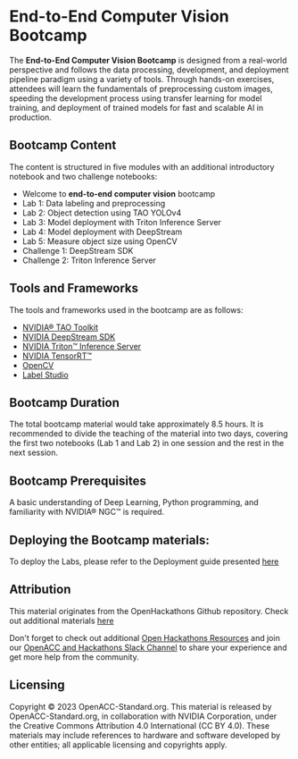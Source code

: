 # End-to-End Computer Vision Bootcamp

 The **End-to-End Computer Vision Bootcamp** is designed from a real-world perspective and follows the data processing, development, and deployment pipeline paradigm using a variety of tools. Through hands-on exercises, attendees will learn the fundamentals of preprocessing custom images, speeding the development process using transfer learning for model training, and deployment of trained models for fast and scalable AI in production.

## Bootcamp Content

The content is structured in five modules with an additional introductory notebook and two challenge notebooks:

- Welcome to **end-to-end computer vision** bootcamp
- Lab 1: Data labeling and preprocessing
- Lab 2: Object detection using TAO YOLOv4
- Lab 3: Model deployment with Triton Inference Server
- Lab 4: Model deployment with DeepStream
- Lab 5: Measure object size using OpenCV
- Challenge 1: DeepStream SDK
- Challenge 2: Triton Inference Server

## Tools and Frameworks

The tools and frameworks used in the bootcamp are as follows:

- [NVIDIA® TAO Toolkit](https://developer.nvidia.com/tao-toolkit)
- [NVIDIA DeepStream SDK](https://developer.nvidia.com/deepstream-sdk)
- [NVIDIA Triton™ Inference Server](https://www.nvidia.com/en-us/ai-data-science/products/triton-inference-server/)
- [NVIDIA TensorRT™](https://developer.nvidia.com/tensorrt)
- [OpenCV](https://opencv.org/) 
- [Label Studio](https://labelstud.io/)


## Bootcamp Duration

The total bootcamp material would take approximately 8.5 hours. It is recommended to divide the teaching of the material into two days, covering the first two notebooks (Lab 1 and Lab 2) in one session and the rest in the next session.


## Bootcamp Prerequisites

A basic understanding of Deep Learning, Python programming, and familiarity with NVIDIA® NGC™ is required. 


## Deploying the Bootcamp materials:

To deploy the Labs, please refer to the Deployment guide presented [here](https://github.com/openhackathons-org/End-to-End-Computer-Vision/blob/main/Deployment_Guide.md)


## Attribution
This material originates from the OpenHackathons Github repository. Check out additional materials [here](https://github.com/openhackathons-org)

Don't forget to check out additional [Open Hackathons Resources](https://www.openhackathons.org/s/technical-resources) and join our [OpenACC and Hackathons Slack Channel](https://www.openacc.org/community#slack) to share your experience and get more help from the community.


## Licensing

Copyright © 2023 OpenACC-Standard.org. This material is released by OpenACC-Standard.org, in collaboration with NVIDIA Corporation, under the Creative Commons Attribution 4.0 International (CC BY 4.0). These materials may include references to hardware and software developed by other entities; all applicable licensing and copyrights apply.

